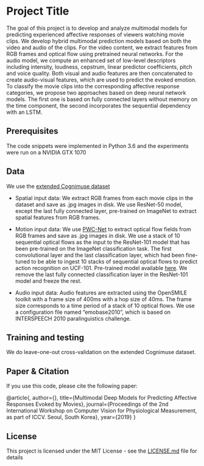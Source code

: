 # Project Title

The goal of this project is to  develop  and  analyze  multimodal  models  for  predicting  experienced  affective  responses of viewers watching movie clips. We develop hybrid multimodal prediction models based on both the video and audio of the clips. For the video content, we extract features from RGB frames and optical flow using pretrained neural networks.  For the audio model, we compute  an  enhanced  set  of  low-level  descriptors  including  intensity,  loudness,  cepstrum,  linear  predictor  coefficients, pitch and voice quality.  Both visual and audio features are then concatenated to create audio-visual features, which are used to predict the evoked emotion. To classify the movie clips into the corresponding affective response categories, we propose two approaches based on deep neural network models.  The first one is based on fully connected layers without memory on the time component, the second incorporates the sequential dependency with an LSTM. 

## Prerequisites

The code snippets were implemented in Python 3.6 and the experiments were run on a NVIDIA GTX 1070

## Data

We use the [extended Cognimuse dataset](http://cognimuse.cs.ntua.gr/database)

* Spatial input data: 
We extract RGB frames from each movie clips in the dataset and save as .jpg images in disk. 
We use ResNet-50 model, except the last fully connected layer, pre-trained on ImageNet to extract spatial features from RGB frames. 

* Motion input data: 
We use [PWC-Net](https://github.com/NVlabs/PWC-Net/tree/master/PyTorch) to extract optical flow fields from RGB frames and save as .jpg images in disk. 
We use a stack of 10 sequential optical flows as the input to the ResNet-101 model that has been pre-trained on the ImageNet classification task. The first convolutional layer and the last classification layer, which had been fine-tuned to be able to ingest 10 stacks of sequential optical flows to predict action recognition on UCF-101. Pre-trained model available [here](https://github.com/jeffreyhuang1/twostream-action-recognition). 
We remove the last fully connected classification layer in the ResNet-101 model and freeze the rest.

* Audio input data:
Audio features are extracted using the OpenSMILE toolkit with a frame size of 400ms with a hop size of 40ms. The frame size corresponds to a
time period of a stack of 10 optical flows. We use a configuration file named “emobase2010”, which is based on INTERSPEECH 2010 paralinguistics
challenge. 

## Training and testing

We do leave-one-out cross-validation on the extended Cognimuse dataset.

## Paper & Citation

If you use this code, please cite the following paper: 

@article{,
  author={},
  title={Multimodal Deep Models for Predicting Affective Responses Evoked by Movies},
  journal={Proceedings of the 2nd International Workshop on Computer Vision for Physiological Measurement, as part of ICCV. Seoul, South Korea},
  year={2019}
}

## License

This project is licensed under the MIT License - see the [LICENSE.md](LICENSE.md) file for details


